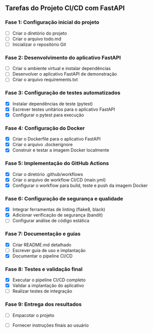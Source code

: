 ## Tarefas do Projeto CI/CD com FastAPI

### Fase 1: Configuração inicial do projeto
- [ ] Criar o diretório do projeto
- [ ] Criar o arquivo todo.md
- [ ] Inicializar o repositório Git

### Fase 2: Desenvolvimento do aplicativo FastAPI
- [ ] Criar o ambiente virtual e instalar dependências
- [ ] Desenvolver o aplicativo FastAPI de demonstração
- [ ] Criar o arquivo requirements.txt

### Fase 3: Configuração de testes automatizados
- [x] Instalar dependências de teste (pytest)
- [x] Escrever testes unitários para o aplicativo FastAPI
- [x] Configurar o pytest para execução

### Fase 4: Configuração do Docker
- [x] Criar o Dockerfile para o aplicativo FastAPI
- [x] Criar o arquivo .dockerignore
- [x] Construir e testar a imagem Docker localmente

### Fase 5: Implementação do GitHub Actions
- [x] Criar o diretório .github/workflows
- [x] Criar o arquivo de workflow CI/CD (main.yml)
- [x] Configurar o workflow para build, teste e push da imagem Docker

### Fase 6: Configuração de segurança e qualidade
- [x] Integrar ferramentas de linting (flake8, black)
- [x] Adicionar verificação de segurança (bandit)
- [ ] Configurar análise de código estática

### Fase 7: Documentação e guias
- [x] Criar README.md detalhado
- [ ] Escrever guia de uso e implantação
- [x] Documentar o pipeline CI/CD

### Fase 8: Testes e validação final
- [x] Executar o pipeline CI/CD completo
- [x] Validar a implantação do aplicativo
- [ ] Realizar testes de integração

### Fase 9: Entrega dos resultados
- [ ] Empacotar o projeto
- [ ] Fornecer instruções finais ao usuário


